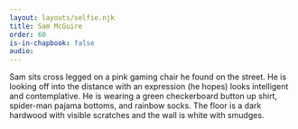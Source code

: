 ```yaml
---
layout: layouts/selfie.njk
title: Sam McGuire
order: 60
is-in-chapbook: false
audio:
---
```


Sam sits cross legged on a pink gaming chair he found on the street. He is looking off into the distance with an expression (he hopes) looks intelligent and contemplative. He is wearing a green checkerboard button up shirt, spider-man pajama bottoms, and rainbow socks. The floor is a dark hardwood with visible scratches and the wall is white with smudges.
